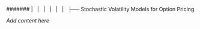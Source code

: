 ####### |   |   |   |   |   |   ├── Stochastic Volatility Models for Option Pricing

*Add content here*
